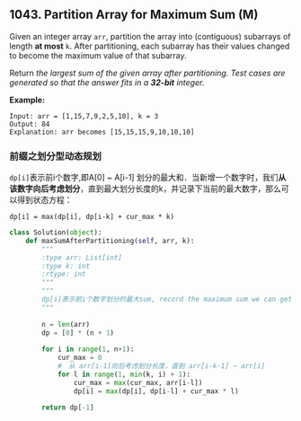 ## 1043. Partition Array for Maximum Sum (M)

Given an integer array `arr`, partition the array into (contiguous) subarrays of length **at most** `k`. After partitioning, each subarray has their values changed to become the maximum value of that subarray.

Return *the largest sum of the given array after partitioning. Test cases are generated so that the answer fits in a **32-bit** integer.*

**Example:**

```
Input: arr = [1,15,7,9,2,5,10], k = 3
Output: 84
Explanation: arr becomes [15,15,15,9,10,10,10]
```

### 前缀之划分型动态规划

`dp[i]`表示前i个数字,即A[0] ~ A[i-1] 划分的最大和．当新增一个数字时，我们**从该数字向后考虑划分**，直到最大划分长度的k，并记录下当前的最大数字，那么可以得到状态方程：

`dp[i] = max(dp[i], dp[i-k] + cur_max * k)`

```python
class Solution(object):
    def maxSumAfterPartitioning(self, arr, k):
        """
        :type arr: List[int]
        :type k: int
        :rtype: int
        """
        """
        dp[i]表示前i个数字划分的最大sum, record the maximum sum we can get considering A[0] ~ A[i-1]
        """
        
        n = len(arr)
        dp = [0] * (n + 1)
        
        for i in range(1, n+1):
            cur_max = 0
            #　从 arr[i-1]向后考虑划分长度，直到 arr[i-k-1] ~ arr[i]
            for l in range(1, min(k, i) + 1):
                cur_max = max(cur_max, arr[i-l])
                dp[i] = max(dp[i], dp[i-l] + cur_max * l)
        
        return dp[-1]
            
```

